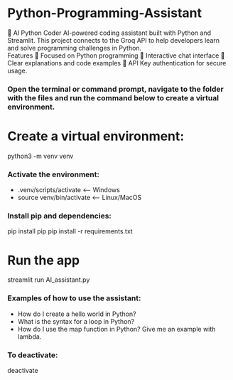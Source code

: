 # Python-Programming-Assistant
🤖 AI Python Coder  AI-powered coding assistant built with Python and Streamlit. This project connects to the Groq API to help developers learn and solve programming challenges in Python.  
Features  🐍 Focused on Python programming  💬 Interactive chat interface  📖 Clear explanations and code examples  🔑 API Key authentication for secure usage.

### Open the terminal or command prompt, navigate to the folder with the files and run the command below to create a virtual environment.

# Create a virtual environment:
python3 -m venv venv

### Activate the environment:
- .venv/scripts/activate  <-- Windows
- source venv/bin/activate  <-- Linux/MacOS

### Install pip and dependencies:
pip install pip
pip install -r requirements.txt

# Run the app
streamlit run AI_assistant.py

### Examples of how to use the assistant:
- How do I create a hello world in Python?
- What is the syntax for a loop in Python?
- How do I use the map function in Python? Give me an example with lambda.

### To deactivate:
deactivate

